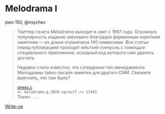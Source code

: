 # Melodrama I

pwn 150, @nsychev

> Твиттер-газета *Melodrama* выходит в свет с 1997 года. Огромную популярность издание завоевало благодаря фирменным коротким заметкам — их длина ограничена 140 символами. Все статьи перед публикацией проходят жёсткий контроль с помощью специального приложения, исходный код которого нам удалось достать.
>
> Недавно стало известно, что сотрудники топ-менеджмента Мелодрамы тайно писали заметки для другого СМИ. Сможете выяснить, что там было?
>
> [press.c](public/melodrama.c)  
> `nc melodrama.q.2020.ugractf.ru 17493`  
> Токен: `...`

[Write-up](WRITEUP.md)
